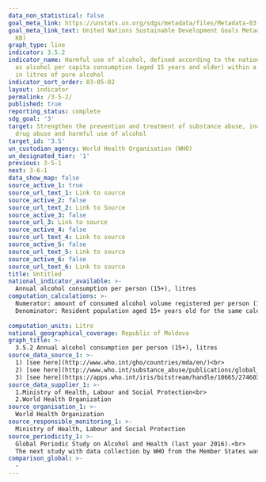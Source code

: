 ```yaml
---
data_non_statistical: false
goal_meta_link: https://unstats.un.org/sdgs/metadata/files/Metadata-03-05-02.pdf
goal_meta_link_text: United Nations Sustainable Development Goals Metadata (PDF 214
  KB)
graph_type: line
indicator: 3.5.2
indicator_name: Harmful use of alcohol, defined according to the national context
  as alcohol per capita consumption (aged 15 years and older) within a calendar year
  in litres of pure alcohol
indicator_sort_order: 03-05-02
layout: indicator
permalink: /3-5-2/
published: true
reporting_status: complete
sdg_goal: '3'
target: Strengthen the prevention and treatment of substance abuse, including narcotic
  drug abuse and harmful use of alcohol
target_id: '3.5'
un_custodian_agency: World Health Organisation (WHO)
un_designated_tier: '1'
previous: 3-5-1
next: 3-6-1
data_show_map: false
source_active_1: true
source_url_text_1: Link to source
source_active_2: false
source_url_text_2: Link to Source
source_active_3: false
source_url_3: Link to source
source_active_4: false
source_url_text_4: Link to source
source_active_5: false
source_url_text_5: Link to source
source_active_6: false
source_url_text_6: Link to source
title: Untitled
national_indicator_available: >-
  Annual alcohol consumption per person (15+), litres
computation_calculations: >-
  Numerator: amount of consumed alcohol volume registered per person (15+ years old), in average in three calendar years, in litres of pure alcohol and volume of unregistered alcohol per person (15+ years old), during one calendar year, in litres of pure alcohol, adjusted for touristic consumption.<br> 
  Denominator: Resident population aged 15+ years old for the same calendar year, UN perspectives of world population, average.<br> 
  
computation_units: Litre
national_geographical_coverage: Republic of Moldova
graph_title: >-
  3.5.2 Annual alcohol consumption per person (15+), litres
source_data_source_1: >-
  1) [see here](http://www.who.int/gho/countries/mda/en/)<br> 
  2) [see here](http://www.who.int/substance_abuse/publications/global_alcohol_report/profiles/mda.pdf?ua=1)<br> 
  3) [see here](https://apps.who.int/iris/bitstream/handle/10665/274603/9789241565639-eng.pdf?ua=1)
source_data_supplier_1: >-
  1.Ministry of Health, Labour and Social Protection<br> 
  2.World Health Organization
source_organisation_1: >-
  World Health Organization
source_responsible_monitoring_1: >-
  Ministry of Health, Labour and Social Protection
source_periodicity_1: >-
  Global Periodic Study on Alcohol and Health (last year 2016).<br> 
  The next study with data collection by WHO from the Member States was planned for 2019 and 2022
comparison_global: >-
  -
---
```

